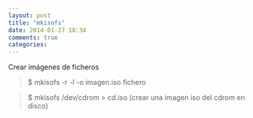 ```yaml
---
layout: post
title: "mkisofs"
date: 2014-01-27 18:34
comments: true
categories: 
---
```

Crear imágenes de ficheros 

>$ mkisofs -r -l -o imagen.iso fichero

>$ mkisofs /dev/cdrom > cd.iso (crear una imagen iso del cdrom en disco)

